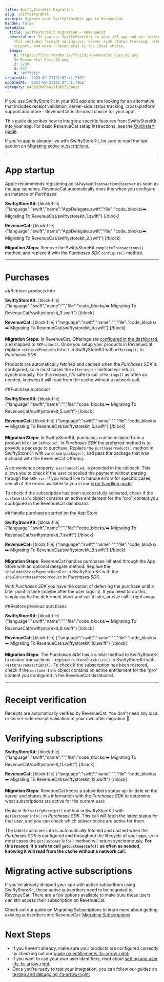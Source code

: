 ```yaml
---
title: SwiftyStoreKit Migration
slug: swiftystorekit
excerpt: Migrate your SwiftyStoreKit app to RevenueCat
hidden: false
metadata:
  title: SwiftyStoreKit migration – RevenueCat
  description: If you use SwiftyStoreKit in your iOS app and are looking for an alternative
    that includes receipt validation, server-side status tracking, cross-platform
    support, and more - RevenueCat is the ideal choice.
  image:
    0: https://files.readme.io/77515d1-RevenueCat_Docs_OG.png
    1: RevenueCat Docs OG.png
    2: 1200
    3: 627
    4: "#f7f5f5"
createdAt: '2023-02-21T22:07:41.716Z'
updatedAt: '2023-02-21T22:07:41.716Z'
category: 646582bdd4a12f005f28be1e
---
```

If you use SwiftyStoreKit in your iOS app and are looking for an alternative that includes receipt validation, server-side status tracking, cross-platform support and more - RevenueCat is the ideal choice for your app!

This guide describes how to integrate specific features from SwiftyStoreKit into your app. For basic RevenueCat setup instructions, see the [Quickstart guide](doc:getting-started-1).

If you're app is already live with SwiftyStoreKit, be sure to read the last section on [Migrating active subscriptions](doc:swiftystorekit#section-migrating-active-subscriptions).

-------------------------------------
# App startup

Apple recommends registering an `SKPaymentTransactionObserver` as soon as the app launches. RevenueCat automatically does this when you configure an instance of *Purchases*.

**SwiftyStoreKit:**
[block:file]
{"language":"swift","name":"AppDelegate.swift","file":"code_blocks/➡️ Migrating To RevenueCat/swiftystorekit_1.swift"}
[/block]


**RevenueCat:**
[block:file]
{"language":"swift","name":"AppDelegate.swift","file":"code_blocks/➡️ Migrating To RevenueCat/swiftystorekit_2.swift"}
[/block]

**Migration Steps:**
Remove the SwiftyStoreKit `completeTransactions()` method, and replace it with the *Purchases SDK* `configure()` method.

-------------------------------------
# Purchases

##Retrieve products info

**SwiftyStoreKit:**
[block:file]
{"language":"swift","name":"","file":"code_blocks/➡️ Migrating To RevenueCat/swiftystorekit_3.swift"}
[/block]

**RevenueCat:**
[block:file]
{"language":"swift","name":"","file":"code_blocks/➡️ Migrating To RevenueCat/swiftystorekit_4.swift"}
[/block]

**Migration Steps:**
In RevenueCat, Offerings are [configured in the dashboard](doc:entitlements), and mapped to `SKProduct`s. Once you setup your products in RevenueCat, replace `retrieveProductsInfo()` in SwiftyStoreKit with `offerings()` in *Purchases SDK*.

Products are automatically fetched and cached when the *Purchases SDK* is configured, so in most cases the `offerings()` method will return synchronously. For this reason, it's safe to call `offerings()` as often as needed, knowing it will read from the cache without a network call.


##Purchase a product

**SwiftyStoreKit:**
[block:file]
{"language":"swift","name":"","file":"code_blocks/➡️ Migrating To RevenueCat/swiftystorekit_5.swift"}
[/block]

**RevenueCat:**
[block:file]
{"language":"swift","name":"","file":"code_blocks/➡️ Migrating To RevenueCat/swiftystorekit_6.swift"}
[/block]

**Migration Steps:**
In SwiftyStoreKit, purchases can be initiated from a product Id or an `SKProduct`. In *Purchases SDK* the preferred method is to provide a package to purchase. Replace the `purchaseProduct()` method in SwiftyStoreKit with `purchase(package:)`, and pass the package that was included with the RevenueCat Offering.

A convenience property, `userCancelled`, is provided in the callback. This allows you to check if the user cancelled the payment without parsing through the `SKError`. If you would like to handle errors for specific cases, see all of the errors available to you in our [error handling guide](doc:errors).

To check if the subscription has been successfully activated, check if the `customerInfo` object contains an active entitlement for the "pro" content you configured in the RevenueCat dashboard. 

##Handle purchases started on the App Store

**SwiftyStoreKit:**
[block:file]
{"language":"swift","name":"","file":"code_blocks/➡️ Migrating To RevenueCat/swiftystorekit_7.swift"}
[/block]

**RevenueCat:**
[block:file]
{"language":"swift","name":"","file":"code_blocks/➡️ Migrating To RevenueCat/swiftystorekit_8.swift"}
[/block]

**Migration Steps:**
RevenueCat handles purchases initiated through the App Store with an optional delegate method. Replace the `shouldAddStorePaymentHandler` in SwiftyStoreKit with the `shouldPurchasePromoProduct` in *Purchases SDK*.

With *Purchases SDK* you have the option of deferring the purchase until a later point in time (maybe after the user logs in). If you need to do this, simply cache the deferment block and call it later, or else call it right away.

##Restore previous purchases

**SwiftyStoreKit:**
[block:file]
{"language":"swift","name":"","file":"code_blocks/➡️ Migrating To RevenueCat/swiftystorekit_9.swift"}
[/block]

**RevenueCat:**
[block:file]
{"language":"swift","name":"","file":"code_blocks/➡️ Migrating To RevenueCat/swiftystorekit_10.swift"}
[/block]

**Migration Steps:**
The *Purchases SDK* has a similar method to SwiftyStoreKit to restore transactions - replace `restorePurchases()` in SwiftyStoreKit with `restoreTransactions()`. To check if the subscription has been restored, check if the `customerInfo` object contains an active entitlement for the "pro" content you configured in the RevenueCat dashboard.

-------------------------------------
# Receipt verification

Receipts are automatically verified by RevenueCat. You don't need any local or server-side receipt validation of your own after migration 🎉

# Verifying subscriptions

**SwiftyStoreKit:**
[block:file]
{"language":"swift","name":"","file":"code_blocks/➡️ Migrating To RevenueCat/swiftystorekit_11.swift"}
[/block]

**RevenueCat:**
[block:file]
{"language":"swift","name":"","file":"code_blocks/➡️ Migrating To RevenueCat/swiftystorekit_12.swift"}
[/block]

**Migration Steps:**
RevenueCat keeps a subscribers status up-to-date on the server and shares this information with the *Purchases SDK* to determine what subscriptions are active for the current user. 

Replace the `verifyReceipt()` method in SwiftyStoreKit with `getCustomerInfo()` in *Purchases SDK*. This call will fetch the latest status for that user, and you can check which subscriptions are active for them. 

The latest customer info is automatically fetched and cached when the *Purchases SDK* is configured and throughout the lifecycle of your app, so in most cases the `getCustomerInfo()` method will return synchronously. **For this reason, it's safe to call `getCustomerInfo()` as often as needed, knowing it will read from the cache without a network call.**

# Migrating active subscriptions

If you've already shipped your app with active subscribers using SwiftyStoreKit, those active subscribers need to be migrated to RevenueCat. There are a few options available to make sure these users can still access their subscription on RevenueCat.

Check out our guide on Migrating Subscriptions to learn more about getting existing subscribers into RevenueCat: [Migrating Subscriptions](doc:migrating-existing-subscriptions) 

# Next Steps

* If you haven't already, make sure your products are configured correctly by checking out our [guide on entitlements :fa-arrow-right:](doc:entitlements)
* If you want to use your own user identifiers, read about [setting app user ids :fa-arrow-right:](doc:user-ids)
* Once you're ready to test your integration, you can follow our guides on [testing and debugging :fa-arrow-right:](doc:debugging)